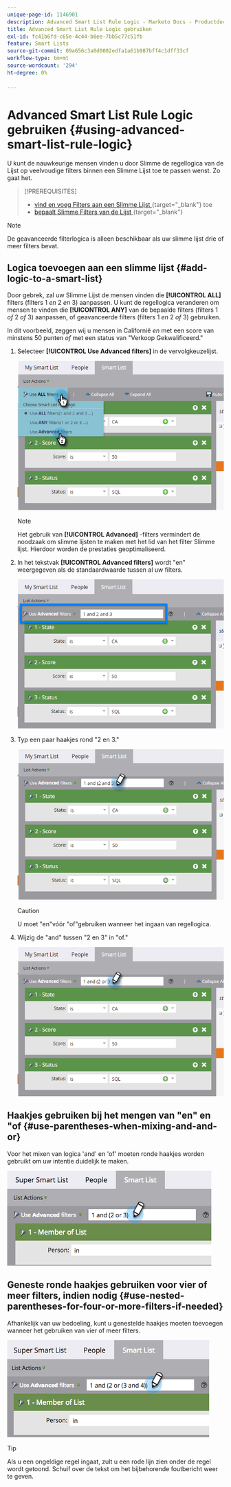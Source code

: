 ```yaml
---
unique-page-id: 1146901
description: Advanced Smart List Rule Logic - Marketo Docs - Productdocumentatie gebruiken
title: Advanced Smart List Rule Logic gebruiken
exl-id: fc41b6fd-c65e-4c44-b0ee-7bb5c77c51fb
feature: Smart Lists
source-git-commit: 09a656c3a0d0002edfa1a61b987bff4c1dff33cf
workflow-type: tm+mt
source-wordcount: '294'
ht-degree: 0%

---
```


# Advanced Smart List Rule Logic gebruiken {#using-advanced-smart-list-rule-logic}

U kunt de nauwkeurige mensen vinden u door Slimme de regellogica van de Lijst op veelvoudige filters binnen een Slimme Lijst toe te passen wenst. Zo gaat het.

>[!PREREQUISITES]
>
>* [&#x200B; vind en voeg Filters aan een Slimme Lijst &#x200B;](/help/marketo/product-docs/core-marketo-concepts/smart-lists-and-static-lists/creating-a-smart-list/find-and-add-filters-to-a-smart-list.md){target="_blank"} toe
>* [&#x200B; bepaalt Slimme Filters van de Lijst &#x200B;](/help/marketo/product-docs/core-marketo-concepts/smart-lists-and-static-lists/creating-a-smart-list/define-smart-list-filters.md){target="_blank"}

>[!NOTE]
>
>De geavanceerde filterlogica is alleen beschikbaar als uw slimme lijst drie of meer filters bevat.

## Logica toevoegen aan een slimme lijst {#add-logic-to-a-smart-list}

Door gebrek, zal uw Slimme Lijst de mensen vinden die **[!UICONTROL ALL]** filters (filters 1 _en_ 2 _en_ 3) aanpassen. U kunt de regellogica veranderen om mensen te vinden die **[!UICONTROL ANY]** van de bepaalde filters (filters 1 _of_ 2 _of_ 3) aanpassen, of geavanceerde filters (filters 1 _en_ 2 _of_ 3) gebruiken.

In dit voorbeeld, zeggen wij u mensen in Californië _en_ met een score van minstens 50 punten _of_ met een status van &quot;Verkoop Gekwalificeerd.&quot;

1. Selecteer **[!UICONTROL Use Advanced filters]** in de vervolgkeuzelijst.

   ![](assets/using-advanced-smart-list-rule-logic-1.png)

   >[!NOTE]
   >
   >Het gebruik van **[!UICONTROL Advanced]** -filters vermindert de noodzaak om slimme lijsten te maken met het lid van het filter Slimme lijst. Hierdoor worden de prestaties geoptimaliseerd.

1. In het tekstvak **[!UICONTROL Advanced filters]** wordt &quot;en&quot; weergegeven als de standaardwaarde tussen al uw filters.

   ![](assets/using-advanced-smart-list-rule-logic-2.png)

1. Typ een paar haakjes rond &quot;2 en 3.&quot;

   ![](assets/using-advanced-smart-list-rule-logic-3.png)

   >[!CAUTION]
   >
   >U moet &quot;en&quot;vóór &quot;of&quot;gebruiken wanneer het ingaan van regellogica.

1. Wijzig de &quot;and&quot; tussen &quot;2 en 3&quot; in &quot;of.&quot;

   ![](assets/using-advanced-smart-list-rule-logic-4.png)

## Haakjes gebruiken bij het mengen van &quot;en&quot; en &quot;of {#use-parentheses-when-mixing-and-and-or}

Voor het mixen van logica &#39;and&#39; en &#39;of&#39; moeten ronde haakjes worden gebruikt om uw intentie duidelijk te maken.

![](assets/using-advanced-smart-list-rule-logic-5.png)

## Geneste ronde haakjes gebruiken voor vier of meer filters, indien nodig {#use-nested-parentheses-for-four-or-more-filters-if-needed}

Afhankelijk van uw bedoeling, kunt u genestelde haakjes moeten toevoegen wanneer het gebruiken van vier of meer filters.

![](assets/using-advanced-smart-list-rule-logic-6.png)

>[!TIP]
>
>Als u een ongeldige regel ingaat, zult u een rode lijn zien onder de regel wordt getoond. Schuif over de tekst om het bijbehorende foutbericht weer te geven.
